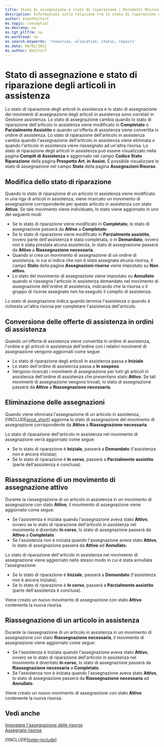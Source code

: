 ```yaml
---
title: Stato di assegnazione e stato di riparazione | Documenti Microsoft
description: Informazioni sulla relazione tra lo stato di riparazione degli articoli in assistenza e lo stato di assegnazione dei relativi movimenti.
author: brentholtorf
ms.topic: conceptual
ms.devlang: na
ms.tgt_pltfrm: na
ms.workload: na
ms.search.keywords: 'resources, allocation, status, repairs'
ms.date: 04/01/2021
ms.author: bholtorf
---
```

# <a name="allocation-status-and-repair-status-of-service-items" />Stato di assegnazione e stato di riparazione degli articoli in assistenza
Lo stato di riparazione degli articoli in assistenza e lo stato di assegnazione dei movimenti di assegnazione degli articoli in assistenza sono correlati in Gestione assistenza. Lo stato di assegnazione cambia quando lo stato di riparazione dell'articolo in assistenza viene modificato in **Completato** o **Parzialmente Assistito** e quando un'offerta di assistenza viene convertita in ordine di assistenza. Lo stato di riparazione dell'articolo in assistenza cambia quando l'assegnazione dell'articolo in assistenza viene eliminata o quando l'articolo in assistenza viene riassegnato ad un'altra risorsa. Lo stato di riparazione degli articoli in assistenza può essere visualizzato nella pagina **Compiti di Assistenza** e aggiornato nel campo **Codice Stato Riparazione** della pagina **Prospetto Art. in Assist.** È possibile visualizzare lo stato di assegnazione nel campo **Stato** della pagina **Assegnazioni Risorse**.  
  
## <a name="changing-repair-status" />Modifica dello stato di riparazione
Quando lo stato di riparazione di un articolo in assistenza viene modificato in una riga di articoli in assistenza, viene ricercato un movimento di assegnazione corrispondente per questo articolo in assistenza con stato **Attivo**. Se tale movimento viene individuato, lo stato viene aggiornato in uno dei seguenti modi:  
  
* Se lo stato di riparazione viene modificato in **Completato**, lo stato di assegnazione passerà da **Attivo** a **Completato**.  
* Se lo stato di riparazione viene modificato in **Parzialmente assistito**, ovvero parte dell'assistenza è stata completata, o in **Demandato**, ovvero non è stata prestata alcuna assistenza, lo stato di assegnazione passerà da **Attivo** a **Riassegnazione necessaria**.  
* Quando si crea un movimento di assegnazione di un ordine di assistenza, in cui si indica che non è stata assegnata alcuna risorsa, il campo **Stato** della pagina **Assegnazioni risorse** viene impostato su **Non attivo**.  
* Lo stato del movimento di assegnazione viene impostato su **Annullato** quando si riassegna l'articolo in assistenza demandato nel movimento di assegnazione dell'ordine di assistenza, indicando che la risorsa o il gruppo di risorse assegnato non ha eseguito il compito di assistenza.  
  
Lo stato di assegnazione indica quando termina l'assistenza o quando è richiesta un'altra risorsa per completare l'assistenza dell'articolo.  
  
## <a name="converting-service-quotes-to-service-orders" />Conversione delle offerte di assistenza in ordini di assistenza
Quando un'offerta di assistenza viene convertita in ordine di assistenza, l'ordine e gli articoli in assistenza dell'ordine con i relativi movimenti di assegnazione vengono aggiornati come segue:  
  
* Lo stato di riparazione degli articoli in assistenza passa a **Iniziale**.  
* Lo stato dell'ordine di assistenza passa a **In sospeso**.  
* Vengono ricercati i movimenti di assegnazione per tutti gli articoli in assistenza dell'ordine di assistenza che presentano stato **Attivo**. Se tali movimenti di assegnazione vengono trovati, lo stato di assegnazione passerà da **Attivo** a **Riassegnazione necessaria**.  
  
## <a name="canceling-allocations" />Eliminazione delle assegnazioni
Quando viene eliminata l'assegnazione di un articolo in assistenza, [!INCLUDE[prod_short](includes/prod_short.md)] aggiorna lo stato di assegnazione del movimento di assegnazione corrispondente da **Attivo** a **Riassegnazione necessaria**.

Lo stato di riparazione dell'articolo in assistenza nel movimento di assegnazione verrà aggiornato come segue:  
  
* Se lo stato di riparazione è **Iniziale**, passerà a **Demandato** (l'assistenza non è ancora iniziata);  
* Se lo stato di riparazione è **In corso**, passerà a **Parzialmente assistito** (parte dell'assistenza è conclusa).  
  
## <a name="reallocating-an-active-allocation-entry" />Riassegnazione di un movimento di assegnazione attivo
Durante la riassegnazione di un articolo in assistenza in un movimento di assegnazione con stato **Attivo**, il movimento di assegnazione viene aggiornato come segue:  
  
* Se l'assistenza è iniziata quando l'assegnazione aveva stato **Attivo**, ovvero se lo stato di riparazione dell'articolo in assistenza nel movimento è diventato **In corso**, lo stato di assegnazione passerà da **Attivo** a **Completato**.  
* Se l'assistenza non è iniziata quando l'assegnazione aveva stato **Attivo**, lo stato di assegnazione passerà da **Attivo** ad **Annullato**.  
  
Lo stato di riparazione dell'articolo in assistenza nel movimento di assegnazione viene aggiornato nello stesso modo in cui è stata annullata l'assegnazione:  
  
* Se lo stato di riparazione è **Iniziale**, passerà a **Demandato** (l'assistenza non è ancora iniziata);  
* Se lo stato di riparazione è **In corso**, passerà a **Parzialmente assistito** (parte dell'assistenza è conclusa).  
  
Viene creato un nuovo movimento di assegnazione con stato **Attivo** contenente la nuova risorsa.  
  
## <a name="reallocating-a-service-item" />Riassegnazione di un articolo in assistenza
Durante la riassegnazione di un articolo in assistenza in un movimento di assegnazione con stato **Riassegnazione necessaria**, il movimento di assegnazione viene aggiornato come segue:  
  
* Se l'assistenza è iniziata quando l'assegnazione aveva stato **Attivo**, ovvero se lo stato di riparazione dell'articolo in assistenza nel movimento è diventato **In corso**, lo stato di assegnazione passerà da **Riassegnazione necessaria** a **Completato**.  
* Se l'assistenza non è iniziata quando l'assegnazione aveva stato **Attivo**, lo stato di assegnazione passerà da **Riassegnazione necessaria** ad **Annullato**.  
  
Viene creato un nuovo movimento di assegnazione con stato **Attivo** contenente la nuova risorsa.  
  
## <a name="see-also" />Vedi anche
[Impostare l'assegnazione delle risorse](service-how-setup-resource-allocation.md)  
[Assegnare risorse](service-how-to-allocate-resources.md)  



[!INCLUDE[footer-include](includes/footer-banner.md)]
